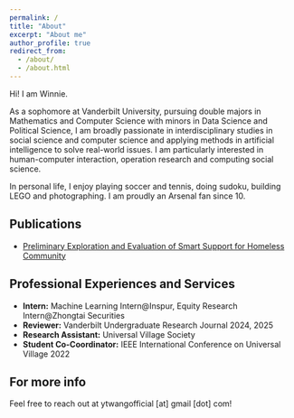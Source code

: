 ```yaml
---
permalink: /
title: "About"
excerpt: "About me"
author_profile: true
redirect_from: 
  - /about/
  - /about.html
---
```

Hi! I am Winnie.

As a sophomore at Vanderbilt University, pursuing double majors in Mathematics and Computer Science with minors in Data Science and Political Science, I am broadly passionate in interdisciplinary studies in social science and computer science and applying methods in artificial intelligence to solve real-world issues. I am particularly interested in human-computer interaction, operation research and computing social science. 

In personal life, I enjoy playing soccer and tennis, doing sudoku, building LEGO and photographing. I am proudly an Arsenal fan since 10.


Publications
------
* [Preliminary Exploration and Evaluation of Smart Support for Homeless Community](https://ieeexplore.ieee.org/abstract/document/10185514) 



Professional Experiences and Services
------
* **Intern:** Machine Learning Intern@Inspur, Equity Research Intern@Zhongtai Securities
* **Reviewer:** Vanderbilt Undergraduate Research Journal 2024, 2025
* **Research Assistant:** Universal Village Society
* **Student Co-Coordinator:** IEEE International Conference on Universal Village 2022


For more info
------
Feel free to reach out at ytwangofficial [at] gmail [dot] com!
